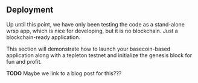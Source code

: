 ## Deployment

Up until this point, we have only been testing the code as a stand-alone wrsp app, which is nice for developing, but it is no blockchain.  Just a blockchain-ready application.

This section will demonstrate how to launch your basecoin-based application along with a tepleton testnet and initialize the genesis block for fun and profit.

**TODO** Maybe we link to a blog post for this???
